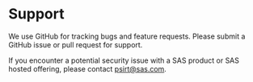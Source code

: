 # Support

We use GitHub for tracking bugs and feature requests. Please submit a GitHub issue or pull request for support.

If you encounter a potential security issue with a SAS product or SAS hosted offering, please contact [psirt@sas.com](mailto:psirt@sas.com).
